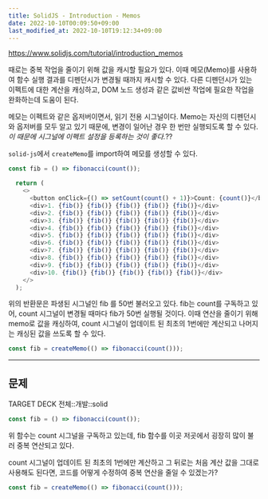 ```yaml
---
title: SolidJS - Introduction - Memos
date: 2022-10-10T00:09:50+09:00
last_modified_at: 2022-10-10T19:12:34+09:00
---
```



https://www.solidjs.com/tutorial/introduction_memos

때로는 중복 작업을 줄이기 위해 값을 캐시할 필요가 있다. 이때 메모(Memo)를 사용하여 함수 실행 결과를 디펜던시가 변경될 때까지 캐시할 수 있다. 다른 디펜던시가 있는 이펙트에 대한 계산을 캐싱하고, DOM 노드 생성과 같은 값비싼 작업에 필요한 작업을 완화하는데 도움이 된다.

메모는 이펙트와 같은 옵저버이면서, 읽기 전용 시그널이다. Memo는 자신의 디펜던시와 옵저버를 모두 알고 있기 때문에, 변경이 일어난 경우 한 번만 실행되도록 할 수 있다. _이 때문에 시그널에 이펙트 설정을 등록하는 것이 좋다._??

`solid-js`에서 `createMemo`를 import하여 메모를 생성할 수 있다.

```ts
const fib = () => fibonacci(count());

  return (
    <>
      <button onClick={() => setCount(count() + 1)}>Count: {count()}</button>
      <div>1. {fib()} {fib()} {fib()} {fib()} {fib()}</div>
      <div>2. {fib()} {fib()} {fib()} {fib()} {fib()}</div>
      <div>3. {fib()} {fib()} {fib()} {fib()} {fib()}</div>
      <div>4. {fib()} {fib()} {fib()} {fib()} {fib()}</div>
      <div>5. {fib()} {fib()} {fib()} {fib()} {fib()}</div>
      <div>6. {fib()} {fib()} {fib()} {fib()} {fib()}</div>
      <div>7. {fib()} {fib()} {fib()} {fib()} {fib()}</div>
      <div>8. {fib()} {fib()} {fib()} {fib()} {fib()}</div>
      <div>9. {fib()} {fib()} {fib()} {fib()} {fib()}</div>
      <div>10. {fib()} {fib()} {fib()} {fib()} {fib()}</div>
    </>
  );
```

위의 반환문은 파생된 시그널인 fib 를 50번 불러오고 있다. fib는 count를 구독하고 있어, count 시그널이 변경될 때마다 fib가 50번 실행될 것이다. 이때 연산을 줄이기 위해 memo로 값을 캐싱하여, count 시그널이 업데이트 된 최초의 1번에만 계산되고 나머지는 캐싱된 값을 쓰도록 할 수 있다.

```ts
const fib = createMemo(() => fibonacci(count()));
```

---

## 문제

TARGET DECK
전체::개발::solid

<!--ankiQ-->

```ts
const fib = () => fibonacci(count());
```

위 함수는 count 시그널을 구독하고 있는데, fib 함수를 이곳 저곳에서 굉장히 많이 불러 중복 연산되고 있다.

count 시그널이 업데이트 된 최초의 1번에만 계산하고 그 뒤로는 처음 계산 값을 그대로 사용해도 된다면, 코드를 어떻게 수정하여 중복 연산을 줄일 수 있겠는가?

<!--ankiA-->

```ts
const fib = createMemo(() => fibonacci(count()));
```

<!--ankiE-->
<!--ID: 1664946251797-->
